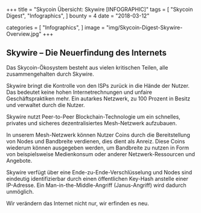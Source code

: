 +++
title = "Skycoin Übersicht: Skywire  [INFOGRAPHIC]"
tags = [
    "Skycoin Digest",
    "Infographics",
]
bounty = 4
date = "2018-03-12"

categories = [
    "Infographics",
]
image = "img/Skycoin-Digest-Skywire-Overview.jpg"
+++

## Skywire – Die Neuerfindung des Internets 

Das Skycoin-Ökosystem besteht aus vielen kritischen Teilen, alle zusammengehalten durch Skywire. 

Skywire bringt die Kontrolle von den ISPs zurück in die Hände der Nutzer. Das bedeutet keine hohen Internetrechnungen und unfaire Geschäftspraktiken mehr. Ein autarkes Netzwerk, zu 100 Prozent in Besitz und verwaltet durch die Nutzer. 

Skywire nutzt Peer-to-Peer Blockchain-Technologie um ein schnelles, privates und sicheres dezentralisiertes Mesh-Netzwerk aufzubauen. 

In unserem Mesh-Netzwerk können Nutzer Coins durch die Bereitstellung von Nodes und Bandbreite verdienen, dies dient als Anreiz. Diese Coins wiederum können ausgegeben werden, um Bandbreite zu nutzen in Form von beispielsweise Medienkonsum oder anderer Netzwerk-Ressourcen und Angebote. 

Skywire verfügt über eine Ende-zu-Ende-Verschlüsselung und Nodes sind eindeutig identifizierbar durch einen öffentlichen Key-Hash anstelle einer IP-Adresse. Ein Man-in-the-Middle-Angriff (Janus-Angriff) wird dadurch unmöglich. 

Wir verändern das Internet nicht nur, wir erfinden es neu. 
